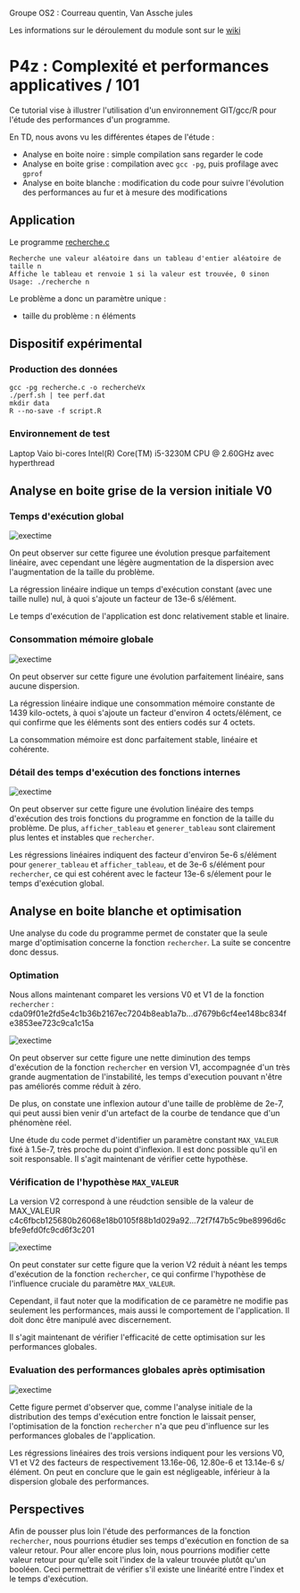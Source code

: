 Groupe OS2 : Courreau quentin, Van Assche jules

Les informations sur le déroulement du module sont sur le [wiki](https://git.unistra.fr/gossa/P4z/wikis/p4z)

# P4z : Complexité et performances applicatives / 101

Ce tutorial vise à illustrer l'utilisation d'un environnement GIT/gcc/R pour l'étude des performances d'un programme.

En TD, nous avons vu les différentes étapes de l'étude :
- Analyse en boite noire : simple compilation sans regarder le code
- Analyse en boite grise : compilation avec `gcc -pg`, puis profilage avec `gprof`
- Analyse en boite blanche : modification du code pour suivre l'évolution des performances au fur et à mesure des modifications

## Application

Le programme [recherche.c](101/recherche.c)
```
Recherche une valeur aléatoire dans un tableau d'entier aléatoire de taille n
Affiche le tableau et renvoie 1 si la valeur est trouvée, 0 sinon
Usage: ./recherche n
```

Le problème a donc un paramètre unique :
- taille du problème : n éléments

## Dispositif expérimental

### Production des données

```
gcc -pg recherche.c -o rechercheVx
./perf.sh | tee perf.dat
mkdir data
R --no-save -f script.R
```

### Environnement de test

Laptop Vaio bi-cores Intel(R) Core(TM) i5-3230M CPU @ 2.60GHz avec hyperthread

## Analyse en boite grise de la version initiale V0

### Temps d'exécution global

![exectime](101/data/exectime.V0.png)

On peut observer sur cette figuree une évolution presque parfaitement linéaire, avec cependant une légère augmentation de la dispersion avec l'augmentation de la taille du problème.

La régression linéaire indique un temps d'exécution constant (avec une taille nulle) nul, à quoi s'ajoute un facteur de 13e-6 s/élément.

Le temps d'exécution de l'application est donc relativement stable et linaire.

### Consommation mémoire globale

![exectime](101/data/memory.V0.png)

On peut observer sur cette figure une évolution parfaitement linéaire, sans aucune dispersion.

La régression linéaire indique une consommation mémoire constante de 1439 kilo-octets, à quoi s'ajoute un facteur d'environ 4 octets/élément, ce qui confirme que les éléments sont des entiers codés sur 4 octets.

La consommation mémoire est donc parfaitement stable, linéaire et cohérente.


### Détail des temps d'exécution des fonctions internes

![exectime](101/data/functions.V0.png)

On peut observer sur cette figure une évolution linéaire des temps d'exécution des trois fonctions du programme en fonction de la taille du problème. De plus, `afficher_tableau` et `generer_tableau` sont clairement plus lentes et instables que `rechercher`.

Les régressions linéaires indiquent des facteur d'environ 5e-6 s/élément pour `generer_tableau` et `afficher_tableau`, et de 3e-6 s/élément pour `rechercher`, ce qui est cohérent avec le facteur 13e-6 s/élement pour le temps d'exécution global.


## Analyse en boite blanche et optimisation

Une analyse du code du programme permet de constater que la seule marge d'optimisation concerne la fonction `rechercher`. La suite se concentre donc dessus.

### Optimation

Nous allons maintenant comparet les versions V0 et V1 de la fonction `rechercher` : cda09f01e2fd5e4c1b36b2167ec7204b8eab1a7b...d7679b6cf4ee148bc834fe3853ee723c9ca1c15a

![exectime](101/data/rechercher.V0.V1.png)

On peut observer sur cette figure une nette diminution des temps d'exécution de la fonction `rechercher` en version V1, accompagnée d'un très grande augmentation de l'instabilité, les temps d'execution pouvant n'être pas améliorés comme réduit à zéro. 

De plus, on constate une inflexion autour d'une taille de problème de 2e-7, qui peut aussi bien venir d'un artefact de la courbe de tendance que d'un phénomène réel.

Une étude du code permet d'identifier un paramètre constant `MAX_VALEUR` fixé à 1.5e-7, très proche du point d'inflexion. Il est donc possible qu'il en soit responsable. Il s'agit maintenant de vérifier cette hypothèse.

### Vérification de l'hypothèse `MAX_VALEUR`

La version V2 correspond à une réudction sensible de la valeur de MAX_VALEUR c4c6fbcb125680b26068e18b0105f88b1d029a92...72f7f47b5c9be8996d6cbfe9efd0fc9cd6f3c201 

![exectime](101/data/rechercher.V0.V1.V2.png)

On peut constater sur cette figure que la verion V2 réduit à néant les temps d'exécution de la fonction `rechercher`, ce qui confirme l'hypothèse de l'influence cruciale du paramètre `MAX_VALEUR`.

Cependant, il faut noter que la modification de ce paramètre ne modifie pas seulement les performances, mais aussi le comportement de l'application. Il doit donc être manipulé avec discernement.

Il s'agit maintenant de vérifier l'efficacité de cette optimisation sur les performances globales.

### Evaluation des performances globales après optimisation

![exectime](101/data/exectime.V0.V1.V2.png)

Cette figure permet d'observer que, comme l'analyse initiale de la distribution des temps d'exécution entre fonction le laissait penser, l'optimisation de la fonction `rechercher` n'a que peu d'influence sur les performances globales de l'application.

Les régressions linéaires des trois versions indiquent pour les versions V0, V1 et V2 des facteurs de respectivement 13.16e-06, 12.80e-6 et 13.14e-6 s/élément. On peut en conclure que le gain est négligeable, inférieur à la dispersion globale des performances.

## Perspectives

Afin de pousser plus loin l'étude des performances de la fonction `rechercher`, nous pourrions étudier ses temps d'exécution en fonction de sa valeur retour. Pour aller encore plus loin, nous pourrions modifier cette valeur retour pour qu'elle soit l'index de la valeur trouvée plutôt qu'un booléen. Ceci permettrait de vérifier s'il existe une linéarité entre l'index et le temps d'exécution.


